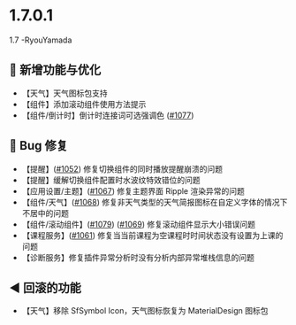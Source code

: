 # 1.7.0.1

1.7 -RyouYamada

## 🚀 新增功能与优化

- 【天气】天气图标包支持
- 【组件】添加滚动组件使用方法提示
- 【组件/倒计时】倒计时连接词可选强调色 ([#1077](https://github.com/ClassIsland/ClassIsland/issues/1077))

## 🐛 Bug 修复

- 【提醒】([#1052](https://github.com/ClassIsland/ClassIsland/issues/1052)) 修复切换组件的同时播放提醒崩溃的问题
- 【提醒】缓解切换组件配置时水波纹特效错位的问题
- 【应用设置/主题】([#1067](https://github.com/ClassIsland/ClassIsland/issues/1067)) 修复主题界面 Ripple 渲染异常的问题
- 【组件/天气】([#1068](https://github.com/ClassIsland/ClassIsland/issues/1068)) 修复非天气类型的天气简报图标在自定义字体的情况下不居中的问题
- 【组件/滚动组件】([#1079](https://github.com/ClassIsland/ClassIsland/issues/1079)) ([#1069](https://github.com/ClassIsland/ClassIsland/issues/1069)) 修复滚动组件显示大小错误问题
- 【课程服务】([#1061](https://github.com/ClassIsland/ClassIsland/issues/1061)) 修复当当前课程为空课程时时间状态没有设置为上课的问题
- 【诊断服务】修复插件异常分析时没有分析内部异常堆栈信息的问题

## ◀️ 回滚的功能

- 【天气】移除 SfSymbol Icon，天气图标恢复为 MaterialDesign 图标包

<!-- generated by git-cliff -->
